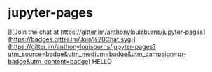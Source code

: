 # jupyter-pages

[![Join the chat at https://gitter.im/anthonylouisburns/jupyter-pages](https://badges.gitter.im/Join%20Chat.svg)](https://gitter.im/anthonylouisburns/jupyter-pages?utm_source=badge&utm_medium=badge&utm_campaign=pr-badge&utm_content=badge)
HELLO
